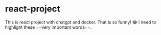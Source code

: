 # react-project
This is react project with chatgpt and docker.
That is so funny! :joy:
I need to highlight these ==very important words==.
